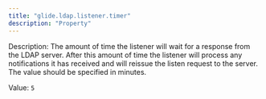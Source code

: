 ```yaml
---
title: "glide.ldap.listener.timer"
description: "Property"
---
```


Description: The amount of time the listener will wait for a response from the LDAP server.  After this amount of time the listener will process any notifications it has received and will reissue the listen request to the server.  The value should be specified in minutes.

Value: `5`